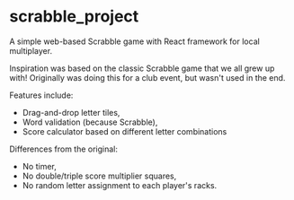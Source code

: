 # scrabble_project
A simple web-based Scrabble game with React framework for local multiplayer. 

Inspiration was based on the classic Scrabble game that we all grew up with! Originally was doing this for a club event, but wasn't used in the end. 

Features include:
  - Drag-and-drop letter tiles,
  - Word validation (because Scrabble),
  - Score calculator based on different letter combinations

Differences from the original:
  - No timer,
  - No double/triple score multiplier squares,
  - No random letter assignment to each player's racks. 
